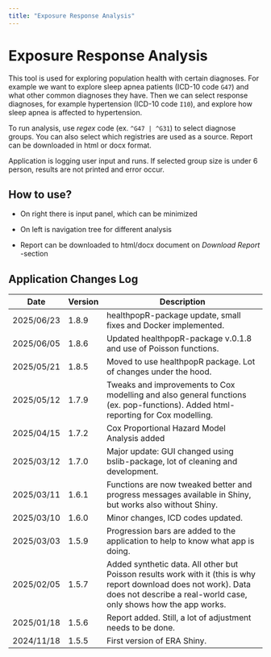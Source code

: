 ```yaml
---
title: "Exposure Response Analysis"
---
```


# Exposure Response Analysis

This tool is used for exploring population health with certain diagnoses. For example we want to explore sleep apnea patients (ICD-10 code `G47`) and what other common diagnoses they have. Then we can select response diagnoses, for example hypertension (ICD-10 code `I10`), and explore how sleep apnea is affected to hypertension. 

To run analysis, use *regex* code (ex. `^G47 | ^G31`) to select diagnose groups. You can also select which registries are used as a source. Report can be downloaded in html or docx format. 


Application is logging user input and runs. If selected group size is under 6 person, results are not printed and error occur.

## How to use?

- On right there is input panel, which can be minimized

- On left is navigation tree for different analysis

- Report can be downloaded to html/docx document on *Download Report* -section

## Application Changes Log

| Date       | Version | Description                                                                                       |
|------------|---------|--------------------------------------------------------------------------------------------------|
| 2025/06/23 | 1.8.9   | healthpopR-package update, small fixes and Docker implemented.
| 2025/06/05 | 1.8.6   | Updated healthpopR-package v.0.1.8 and use of Poisson functions.
| 2025/05/21 | 1.8.5   | Moved to use healthpopR package. Lot of changes under the hood.
| 2025/05/12 | 1.7.9   | Tweaks and improvements to Cox modelling and also general functions (ex. pop-functions). Added html-reporting for Cox modelling.
| 2025/04/15 | 1.7.2   | Cox Proportional Hazard Model Analysis added
| 2025/03/12 | 1.7.0   | Major update: GUI changed using bslib-package, lot of cleaning and development.                                                                   |
| 2025/03/11 | 1.6.1   | Functions are now tweaked better and progress messages available in Shiny, but works also without Shiny. |
| 2025/03/10 | 1.6.0   | Minor changes, ICD codes updated.                                                               |
| 2025/03/03 | 1.5.9   | Progression bars are added to the application to help to know what app is doing.               |
| 2025/02/05 | 1.5.7   | Added synthetic data. All other but Poisson results work with it (this is why report download does not work). Data does not describe a real-world case, only shows how the app works. |
| 2025/01/18 | 1.5.6   | Report added. Still, a lot of adjustment needs to be done.                                      |
| 2024/11/18 | 1.5.5   | First version of ERA Shiny.                                                                    |